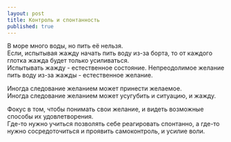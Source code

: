 ```yaml
---
layout: post
title: Контроль и спонтанность
published: true
---
```

В море много воды, но пить её нельзя.\
Если, испытывая жажду начать пить воду из-за борта, то от каждого глотка жажда будет только усиливаться.\
Испытывать жажду - естественное состояние. Непреодолимое желание пить воду из-за жажды - естественное желание.

Иногда следование желанием может принести желаемое.\
Иногда следование желанием может усугубить и ситуацию, и жажду.

Фокус в том, чтобы понимать свои желание, и видеть возможные способы их удовлетворения.\
Где-то нужно учиться позволять себе реагировать спонтанно, а где-то нужно сосредоточиться и проявить самоконтроль, и усилие воли.
